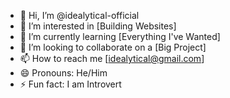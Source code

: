 - 👋 Hi, I’m @idealytical-official
- 👀 I’m interested in [Building Websites]
- 🌱 I’m currently learning [Everything I've Wanted]
- 💞️ I’m looking to collaborate on a [Big Project]
- 📫 How to reach me [idealytical@gmail.com]
- 😄 Pronouns: He/Him
- ⚡ Fun fact: I am Introvert

<!---
idealytical-official/idealytical-official is a ✨ special ✨ repository because its `README.md` (this file) appears on your GitHub profile.
You can click the Preview link to take a look at your changes.
--->

